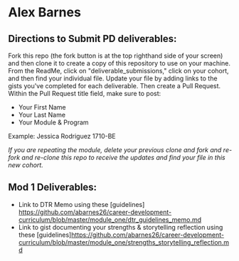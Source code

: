# Alex Barnes

## Directions to Submit PD deliverables:
Fork this repo (the fork button is at the top righthand side of your screen) and then clone it to create a copy of this repository to use on your machine. From the ReadMe, click on "deliverable_submissions," click on your cohort, and then find your individual file. Update your file by adding links to the gists you've completed for each deliverable. Then create a Pull Request. Within the Pull Request title field, make sure to post:

* Your First Name
* Your Last Name
* Your Module & Program

Example: Jessica Rodriguez 1710-BE

*If you are repeating the module, delete your previous clone and fork and re-fork and re-clone this repo to receive the updates and find your file in this new cohort.*

## Mod 1 Deliverables:
* Link to DTR Memo using these [guidelines] https://github.com/abarnes26/career-development-curriculum/blob/master/module_one/dtr_guidelines_memo.md
* Link to gist documenting your strengths & storytelling reflection using these [guidelines]https://github.com/abarnes26/career-development-curriculum/blob/master/module_one/strengths_storytelling_reflection.md

